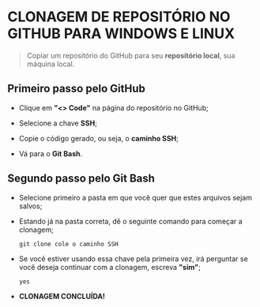 # CLONAGEM DE REPOSITÓRIO NO GITHUB PARA WINDOWS E LINUX

> Copiar um repositório do GitHub para seu **repositório local**, sua máquina local.

## Primeiro passo pelo GitHub

- Clique em **"<> Code"** na página do repositório no GitHub;

- Selecione a chave **SSH**;

- Copie o código gerado, ou seja, o **caminho SSH**;

- Vá para o **Git Bash**.

## Segundo passo pelo Git Bash

- Selecione primeiro a pasta em que você quer que estes arquivos sejam salvos;

- Estando já na pasta correta, dê o seguinte comando para começar a clonagem;

      git clone cole o caminho SSH

- Se você estiver usando essa chave pela primeira vez, irá perguntar se você deseja continuar com a clonagem, escreva **"sim"**;

      yes

- **CLONAGEM CONCLUÍDA!**